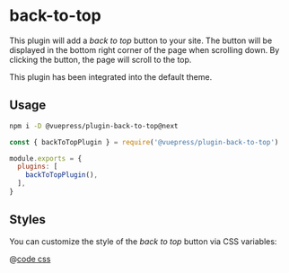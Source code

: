 # back-to-top

<NpmBadge package="@vuepress/plugin-back-to-top" />

This plugin will add a _back to top_ button to your site. The button will be displayed in the bottom right corner of the page when scrolling down. By clicking the button, the page will scroll to the top.

This plugin has been integrated into the default theme.

## Usage

```bash
npm i -D @vuepress/plugin-back-to-top@next
```

```js
const { backToTopPlugin } = require('@vuepress/plugin-back-to-top')

module.exports = {
  plugins: [
    backToTopPlugin(),
  ],
}
```

## Styles

You can customize the style of the _back to top_ button via CSS variables:

@[code css](@vuepress/plugin-back-to-top/src/client/styles/vars.css)
